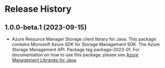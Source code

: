 # Release History

## 1.0.0-beta.1 (2023-09-15)

- Azure Resource Manager Storage client library for Java. This package contains Microsoft Azure SDK for Storage Management SDK. The Azure Storage Management API. Package tag package-2023-01. For documentation on how to use this package, please see [Azure Management Libraries for Java](https://aka.ms/azsdk/java/mgmt).
